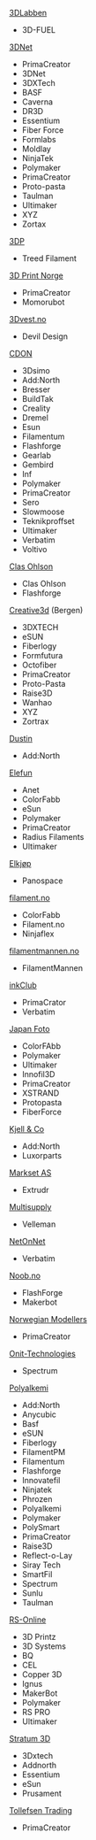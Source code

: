 [3DLabben](https://www.3dlabben.no/filament)
 - 3D-FUEL

[3DNet](https://3dnet.no/)
 - PrimaCreator
 - 3DNet
 - 3DXTech
 - BASF
 - Caverna
 - DR3D
 - Essentium
 - Fiber Force
 - Formlabs
 - Moldlay
 - NinjaTek
 - Polymaker
 - PrimaCreator
 - Proto-pasta
 - Taulman
 - Ultimaker
 - XYZ
 - Zortax 

[3DP](https://www.3dp.no/)
 - Treed Filament

[3D Print Norge](https://www.3dprintnorge.net/)
 - PrimaCreator
 - Momorubot

[3Dvest.no](http://3dvest.no/)
 - Devil Design

[CDON](https://cdon.no/)
 - 3Dsimo
 - Add:North
 - Bresser
 - BuildTak
 - Creality
 - Dremel
 - Esun
 - Filamentum
 - Flashforge
 - Gearlab
 - Gembird
 - Inf
 - Polymaker
 - PrimaCreator
 - Sero
 - Slowmoose
 - Teknikproffset
 - Ultimaker
 - Verbatim
 - Voltivo
 
[Clas Ohlson](https://www.clasohlson.com/no/)
 - Clas Ohlson
 - Flashforge

[Creative3d](https://www.creative3d.no/) (Bergen)
 - 3DXTECH
 - eSUN
 - Fiberlogy
 - Formfutura
 - Octofiber
 - PrimaCreator
 - Proto-Pasta
 - Raise3D
 - Wanhao
 - XYZ
 - Zortrax
 
[Dustin](https://www.dustinhome.no/)
 - Add:North


[Elefun](https://www.elefun.no/)
 - Anet
 - ColorFabb
 - eSun
 - Polymaker
 - PrimaCreator 
 - Radius Filaments
 - Ultimaker

[Elkjøp](https://www.elkjop.no/)
 - Panospace

[filament.no](http://www.filament.no/)
 - ColorFabb
 - Filament.no
 - Ninjaflex

[filamentmannen.no](filamentmannen.no)
 - FilamentMannen

[inkClub](https://www.inkclub.com/)
  - PrimaCrator
  - Verbatim

[Japan Foto](https://www.japanphoto.no/)
 - ColorFAbb
 - Polymaker
 - Ultimaker
 - Innofil3D
 - PrimaCreator
 - XSTRAND
 - Protopasta
 - FiberForce

[Kjell & Co](https://www.kjell.com/no)
 - Add:North
 - Luxorparts

[Markset AS](https://www.yourvismawebsite.com/markset-as)
 - Extrudr 
 
[Multisupply](https://www.multisupply.no/)
 - Velleman

[NetOnNet](https://www.netonnet.no/)
 - Verbatim

[Noob.no](https://noob.no)
 - FlashForge
 - Makerbot

[Norwegian Modellers](https://modellers.no/)
 - PrimaCreator
 
[Onit-Technologies](https://www.onit-technologies.no/)
 - Spectrum

[Polyalkemi](https://polyalkemi.no/)
 - Add:North
 - Anycubic 
 - Basf 
 - eSUN
 - Fiberlogy
 - FilamentPM
 - Filamentum
 - Flashforge
 - Innovatefil
 - Ninjatek
 - Phrozen  
 - Polyalkemi
 - Polymaker
 - PolySmart
 - PrimaCreator
 - Raise3D
 - Reflect-o-Lay
 - Siray Tech 
 - SmartFil
 - Spectrum
 - Sunlu
 - Taulman

[RS-Online](https://no.rs-online.com/)
 - 3D Printz
 - 3D Systems
 - BQ
 - CEL
 - Copper 3D
 - Ignus
 - MakerBot
 - Polymaker
 - RS PRO
 - Ultimaker
 
[Stratum 3D](https://stratum3d.no/)
- 3Dxtech
- Addnorth
- Essentium
- eSun
- Prusament

[Tollefsen Trading](https://tollefsen-trading.no/)
 - PrimaCreator


